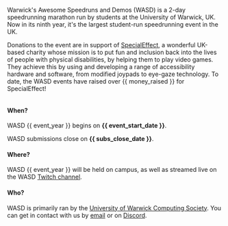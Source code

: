<div class="column is-6">
<div class="content backing">

Warwick's Awesome Speedruns and Demos (WASD) is a 2-day speedrunning marathon run by students at the University of Warwick, UK. Now in its ninth year, it's the largest student-run speedrunning event in the UK.

Donations to the event are in support of [SpecialEffect](https://specialeffect.org.uk/), a wonderful UK-based charity whose mission is to put fun and inclusion back into the lives of people with physical disabilities, by helping them to play video games. They achieve this by using and developing a range of accessibility hardware and software, from modified joypads to eye-gaze technology. To date, the WASD events have raised over {{ money_raised }} for SpecialEffect!

</div>
</div>

<div class="column is-6">
<div class="content backing">

<h4 class="title is-size-4">When?</h4>

WASD {{ event_year }} begins on **{{ event_start_date }}**.

WASD submissions close on **{{ subs_close_date }}**.

<h4 class="title is-size-4">Where?</h4>

WASD {{ event_year }} will be held on campus, as well as streamed live on the WASD [Twitch channel](https://warwickspeed.run/twitch).

<h4 class="title is-size-4">Who?</h4>

WASD is primarily ran by the [University of Warwick Computing Society](https://uwcs.co.uk). You can get in contact with us by [email](mailto:contact@warwickspeed.run) or on [Discord](/discord).

</div>
</div>
